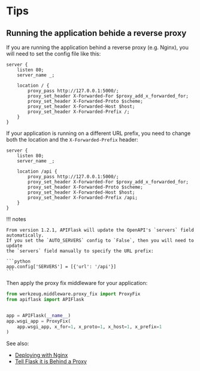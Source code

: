 # Tips

## Running the application behide a reverse proxy

If you are running the application behind a reverse proxy (e.g. Nginx),
you will need to set the config file like this:

```
server {
    listen 80;
    server_name _;

    location / {
        proxy_pass http://127.0.0.1:5000/;
        proxy_set_header X-Forwarded-For $proxy_add_x_forwarded_for;
        proxy_set_header X-Forwarded-Proto $scheme;
        proxy_set_header X-Forwarded-Host $host;
        proxy_set_header X-Forwarded-Prefix /;
    }
}
```

If your application is running on a different URL prefix, you need to change
both the location and the `X-Forwarded-Prefix` header:

```hl_lines="5 10"
server {
    listen 80;
    server_name _;

    location /api {
        proxy_pass http://127.0.0.1:5000/;
        proxy_set_header X-Forwarded-For $proxy_add_x_forwarded_for;
        proxy_set_header X-Forwarded-Proto $scheme;
        proxy_set_header X-Forwarded-Host $host;
        proxy_set_header X-Forwarded-Prefix /api;
    }
}
```

!!! notes

    From version 1.2.1, APIFlask will update the OpenAPI's `servers` field automatically.
    If you set the `AUTO_SERVERS` config to `False`, then you will need to update
    the `servers` field manually to specify the URL prefix:

    ```python
    app.config['SERVERS'] = [{'url': '/api'}]
    ```


Then apply the proxy fix middleware for your application:

```python
from werkzeug.middleware.proxy_fix import ProxyFix
from apiflask import APIFlask


app = APIFlask(__name__)
app.wsgi_app = ProxyFix(
    app.wsgi_app, x_for=1, x_proto=1, x_host=1, x_prefix=1
)
```


See also:

- [Deploying with Nginx](https://flask.palletsprojects.com/deploying/nginx/)
- [Tell Flask it is Behind a Proxy](https://flask.palletsprojects.com/deploying/proxy_fix/)
